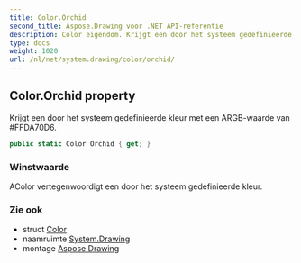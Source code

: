 ```yaml
---
title: Color.Orchid
second_title: Aspose.Drawing voor .NET API-referentie
description: Color eigendom. Krijgt een door het systeem gedefinieerde kleur met een ARGBwaarde van FFDA70D6.
type: docs
weight: 1020
url: /nl/net/system.drawing/color/orchid/
---
```

## Color.Orchid property

Krijgt een door het systeem gedefinieerde kleur met een ARGB-waarde van #FFDA70D6.

```csharp
public static Color Orchid { get; }
```

### Winstwaarde

AColor vertegenwoordigt een door het systeem gedefinieerde kleur.

### Zie ook

* struct [Color](../)
* naamruimte [System.Drawing](../../color/)
* montage [Aspose.Drawing](../../../)


